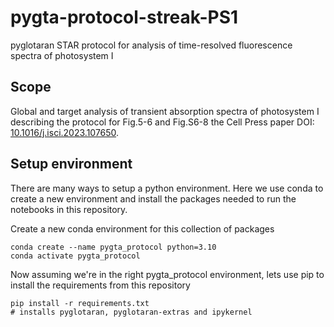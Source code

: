 # pygta-protocol-streak-PS1
pyglotaran STAR protocol for analysis of time-resolved fluorescence spectra of photosystem I


## Scope
Global and target analysis of transient absorption spectra of photosystem I describing the protocol for Fig.5-6 and Fig.S6-8 the Cell Press paper DOI: [10.1016/j.isci.2023.107650](https://doi.org/10.1016/j.isci.2023.107650).



## Setup environment

There are many ways to setup a python environment. Here we use conda to create a new environment and install the packages needed to run the notebooks in this repository.

Create a new conda environment for this collection of packages

```shell
conda create --name pygta_protocol python=3.10
conda activate pygta_protocol
```

Now assuming we're in the right pygta_protocol environment, lets use pip to install the requirements from this repository

```shell
pip install -r requirements.txt
# installs pyglotaran, pyglotaran-extras and ipykernel
```
